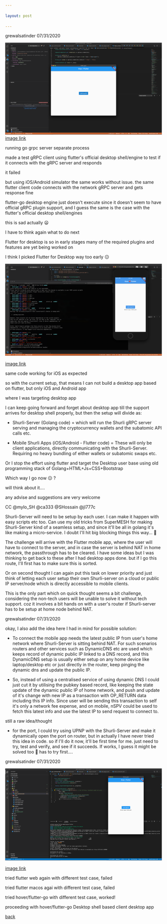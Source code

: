 ```yaml
---

layout: post

---
```




grewalsatinder 07/31/2020

![Screen_Shot_2020-07-31_at_2.33.17_AM](https://github.com/meshbits/shurli.github.io/blob/master/images/20200731/Screen_Shot_2020-07-31_at_2.33.17_AM.png?raw=true)  
[image link](https://github.com/meshbits/shurli.github.io/blob/master/images/20200731/Screen_Shot_2020-07-31_at_2.33.17_AM.png?raw=true)

running go grpc server separate process

made a test gRPC client using flutter's official desktop shell/engine to test if it connects with the gRPC server and responds

it failed

but using iOS/Android simulator the same works without issue. the same flutter client code connects with the network gRPC server and gets response fine

flutter-go desktop engine just doesn't execute since it doesn't seem to have official gRPC plugin support, and I guess the same is the case with the flutter's official desktop shell/engines



this is sad actually :frowning:

I have to think again what to do next

Flutter for desktop is so in early stages many of the required plugins and features are yet being worked on

I think I picked Flutter for Desktop way too early :neutral_face:



![Screen_Shot_2020-07-31_at_2.41.30_AM](https://github.com/meshbits/shurli.github.io/blob/master/images/20200731/Screen_Shot_2020-07-31_at_2.41.30_AM.png?raw=true)

[image link](https://github.com/meshbits/shurli.github.io/blob/master/images/20200731/Screen_Shot_2020-07-31_at_2.41.30_AM.png?raw=true)



same code working for iOS as expected

so with the current setup, that means I can not build a desktop app based on flutter, but only iOS and Android app

where I was targeting desktop app



I can keep going forward and forget about desktop app till the support arrives for desktop shell properly, but then the setup will divide as:

- Shurli-Server (Golang code) = which will run the Shurli gRPC server serving and managing the cryptocurrency wallets and the subatomic API calls etc.

- Mobile Shurli Apps (iOS/Android - Flutter code) = These will only be client applications, directly communicating with the Shurli-Server. Requiring no heavy bundling of either wallets or subatomic swaps etc.

Or I stop the effort using flutter and target the Desktop user base using old programming stack of Golang+HTML+Js+CSS+Bootstrap

Which way I go now :neutral_face: ?

will think about it....

any advise and suggestions are very welcome

CC @mylo_SH @ca333 @SHossain @jl777c



Shurli-Server will need to be setup by each user. I can make it happen with easy scripts etc too. Can use my old tricks from SuperMESH for making Shurli-Server kind of a seamless setup, and since it'll be all in golang it's like making a micro-service. I doubt I'll hit big blocking things this way... :thinking:

The challenge will arrive with the Flutter mobile app, where the user will have to connect to the server, and in case the server is behind NAT in home network, the passthrough has to be cleared. I have some ideas but I was thinking to get back to these after I had desktop apps done. but if I go this route, I'll first has to make sure this is sorted. 

Or on second thought I can again put this task on lower priority and just think of letting each user setup their own Shurli-server on a cloud or public IP server/node which is directly accessible to mobile clients.

This is the only part which on quick thought seems a bit challenge, considering the non-tech users will be unable to solve it without tech support. coz it involves a bit hands on with a user's router if Shurli-server has to be setup at home node behind NAT.



grewalsatinder 07/31/2020

okay, I also add the idea here I had in mind for possible solution:

- To connect the mobile app needs the latest public IP from user's home network where Shurli-Server is sitting behind NAT. For such scenarios routers and other services such as DynamicDNS etc are used which keeps record of dynamic public IP linked to a DNS record, and this DynamicDNS setup is usually either setup on any home device like laptop/desktop etc or just directly in the router, keep pinging the dynamic dns and update the public IP.

- So, instead of using a centralised service of using dynamic DNS I could just cut it by utilising the pubkey based record, like keeping the state update of the dynamic public IP of home network, and push and update of it's change with new IP as a transaction with OP_RETURN data including this IP info. Since user will be sending this transaction to self it's only a network fee expense, and on mobile, nSPV could be used to fetch this latest info and use the latest IP to send request to connect to.

still a raw idea/thought

- for the port, I could try using UPNP with the Shurli-Server and make it dynamically open the port on router, but in actually I have never tried this idea in code. so if I'll do it now, it'll be first time for me. just need to try, test and verify, and see if it succeeds. If works, I guess it might be solved too :thinking: has to try first....



grewalsatinder 07/31/2020

![Screen_Shot_2020-07-31_at_6.36.20_PM](https://github.com/meshbits/shurli.github.io/blob/master/images/20200731/Screen_Shot_2020-07-31_at_6.36.20_PM.png?raw=true) 

[image link](https://github.com/meshbits/shurli.github.io/blob/master/images/20200731/Screen_Shot_2020-07-31_at_6.36.20_PM.png?raw=true)

tried flutter web again with different test case, failed

tried flutter macos agai with different test case, failed

tried hover/flutter-go with different test case, worked!

proceeding with hover/flutter-go Desktop shell based client desktop app



[back](./)